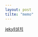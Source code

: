 ```yaml
---
layout: post
tilte: "memo"
---
```


[jekyll설치](https://nolboo.github.io/blog/2013/10/15/free-blog-with-github-jekyll/)
